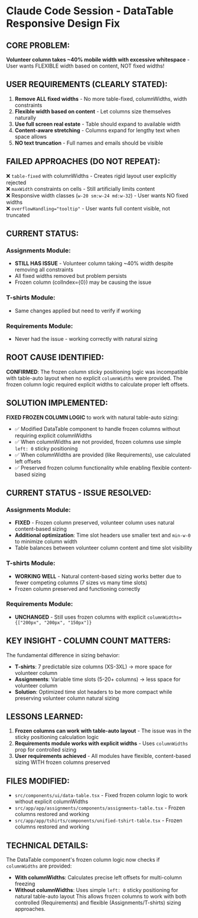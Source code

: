 # Claude Code Session - DataTable Responsive Design Fix

## CORE PROBLEM:

**Volunteer column takes ~40% mobile width with excessive whitespace** - User wants FLEXIBLE width based on content, NOT fixed widths!

## USER REQUIREMENTS (CLEARLY STATED):

1. **Remove ALL fixed widths** - No more table-fixed, columnWidths, width constraints
2. **Flexible width based on content** - Let columns size themselves naturally 
3. **Use full screen real estate** - Table should expand to available width
4. **Content-aware stretching** - Columns expand for lengthy text when space allows
5. **NO text truncation** - Full names and emails should be visible

## FAILED APPROACHES (DO NOT REPEAT):

❌ `table-fixed` with columnWidths - Creates rigid layout user explicitly rejected  
❌ `maxWidth` constraints on cells - Still artificially limits content  
❌ Responsive width classes (`w-20 sm:w-24 md:w-32`) - User wants NO fixed widths  
❌ `overflowHandling="tooltip"` - User wants full content visible, not truncated  

## CURRENT STATUS:

### Assignments Module:
- **STILL HAS ISSUE** - Volunteer column taking ~40% width despite removing all constraints
- All fixed widths removed but problem persists
- Frozen column (colIndex={0}) may be causing the issue

### T-shirts Module: 
- Same changes applied but need to verify if working

### Requirements Module:
- Never had the issue - working correctly with natural sizing

## ROOT CAUSE IDENTIFIED:

**CONFIRMED**: The frozen column sticky positioning logic was incompatible with table-auto layout when no explicit `columnWidths` were provided. The frozen column logic required explicit widths to calculate proper left offsets.

## SOLUTION IMPLEMENTED:

**FIXED FROZEN COLUMN LOGIC** to work with natural table-auto sizing:
- ✅ Modified DataTable component to handle frozen columns without requiring explicit columnWidths
- ✅ When columnWidths are not provided, frozen columns use simple `left: 0` sticky positioning
- ✅ When columnWidths are provided (like Requirements), use calculated left offsets
- ✅ Preserved frozen column functionality while enabling flexible content-based sizing

## CURRENT STATUS - ISSUE RESOLVED:

### Assignments Module:
- **FIXED** - Frozen column preserved, volunteer column uses natural content-based sizing
- **Additional optimization**: Time slot headers use smaller text and `min-w-0` to minimize column width
- Table balances between volunteer column content and time slot visibility

### T-shirts Module: 
- **WORKING WELL** - Natural content-based sizing works better due to fewer competing columns (7 sizes vs many time slots)
- Frozen column preserved and functioning correctly

### Requirements Module:
- **UNCHANGED** - Still uses frozen columns with explicit `columnWidths={["200px", "200px", "150px"]}`

## KEY INSIGHT - COLUMN COUNT MATTERS:

The fundamental difference in sizing behavior:
- **T-shirts**: 7 predictable size columns (XS-3XL) → more space for volunteer column
- **Assignments**: Variable time slots (5-20+ columns) → less space for volunteer column
- **Solution**: Optimized time slot headers to be more compact while preserving volunteer column natural sizing

## LESSONS LEARNED:

1. **Frozen columns can work with table-auto layout** - The issue was in the sticky positioning calculation logic
2. **Requirements module works with explicit widths** - Uses `columnWidths` prop for controlled sizing
3. **User requirements achieved** - All modules have flexible, content-based sizing WITH frozen columns preserved

## FILES MODIFIED:

- `src/components/ui/data-table.tsx` - Fixed frozen column logic to work without explicit columnWidths
- `src/app/app/assignments/components/assignments-table.tsx` - Frozen columns restored and working
- `src/app/app/tshirts/components/unified-tshirt-table.tsx` - Frozen columns restored and working

## TECHNICAL DETAILS:

The DataTable component's frozen column logic now checks if `columnWidths` are provided:
- **With columnWidths**: Calculates precise left offsets for multi-column freezing
- **Without columnWidths**: Uses simple `left: 0` sticky positioning for natural table-auto layout
This allows frozen columns to work with both controlled (Requirements) and flexible (Assignments/T-shirts) sizing approaches.

